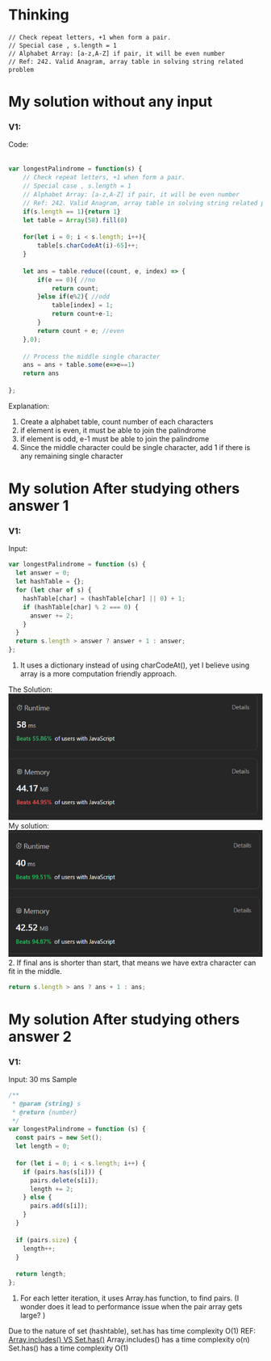 # Thinking

    // Check repeat letters, +1 when form a pair.
    // Special case , s.length = 1
    // Alphabet Array: [a-z,A-Z] if pair, it will be even number
    // Ref: 242. Valid Anagram, array table in solving string related problem

# My solution without any input

### V1:
Code:
```js

var longestPalindrome = function(s) {
    // Check repeat letters, +1 when form a pair.
    // Special case , s.length = 1
    // Alphabet Array: [a-z,A-Z] if pair, it will be even number
    // Ref: 242. Valid Anagram, array table in solving string related problem
    if(s.length == 1){return 1}
    let table = Array(58).fill(0)

    for(let i = 0; i < s.length; i++){
        table[s.charCodeAt(i)-65]++;
    }

    let ans = table.reduce((count, e, index) => {
        if(e == 0){ //no
            return count;
        }else if(e%2){ //odd
            table[index] = 1;
            return count+e-1;
        }
        return count + e; //even
    },0);

    // Process the middle single character
    ans = ans + table.some(e=>e==1)
    return ans

};
```
Explanation:
1. Create a alphabet table, count number of each characters
2. if element is even, it must be able to join the palindrome
3. if element is odd, e-1 must be able to join the palindrome
4. Since the middle character could be single character, add 1 if there is any remaining single character
# My solution After studying others answer 1

### V1: 
Input:

```js
var longestPalindrome = function (s) {
  let answer = 0;
  let hashTable = {};
  for (let char of s) {
    hashTable[char] = (hashTable[char] || 0) + 1;
    if (hashTable[char] % 2 === 0) {
      answer += 2;
    }
  }
  return s.length > answer ? answer + 1 : answer;
};
```

1. It uses a dictionary instead of using charCodeAt(), yet I believe using array is a more computation friendly approach.

The Solution:
![](../../z.Images/Pasted%20image%2020231107195044.png)
My solution:
   ![](../../z.Images/Pasted%20image%2020231107194922.png)
2. 
If final ans is shorter than start, that means we have extra character can fit in the middle.
~~~js
return s.length > ans ? ans + 1 : ans;
~~~


# My solution After studying others answer 2

### V1: 
Input: 30 ms Sample
```js
/**
 * @param {string} s
 * @return {number}
 */
var longestPalindrome = function (s) {
  const pairs = new Set();
  let length = 0;

  for (let i = 0; i < s.length; i++) {
    if (pairs.has(s[i])) {
      pairs.delete(s[i]);
      length += 2;
    } else {
      pairs.add(s[i]);
    }
  }

  if (pairs.size) {
    length++;
  }

  return length;
};
```

1. For each letter iteration, it uses Array.has function, to find pairs. (I wonder does it lead to performance issue when the pair array gets large? )

Due to the nature of set (hashtable), set.has has time complexity O(1)
REF: [Array.includes() VS Set.has()](https://www.tech-hour.com/javascript-performance-and-optimization)
Array.includes() has a time complexity o(n)
Set.has() has a time complexity O(1)

